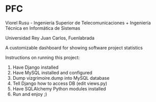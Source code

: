 PFC
===

Viorel Rusu - Ingeniería Superior de Telecomunicaciones + Ingeniería Técnica en Informática de Sistemas

Universidad Rey Juan Carlos, Fuenlabrada

A customizable dashboard for showing software project statistics


Instructions on running this project:

1. Have Django installed
2. Have MySQL installed and configured
3. Dump vizgrimoire.dump into MySQL database
4. Tell Django how to access DB (edit views.py)
5. Have SQLAlchemy Python modules installed
6. Run and enjoy ;)
